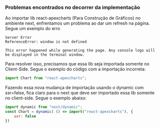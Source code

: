 ### Problemas encontrados no decorrer da implementação

Ao importar lib react-apexcharts (Para Construção de Gráficos) no ambiente next, enfrentamos um problema ao dar um refresh na página. Segue um exemplo do erro

```
Server Error
ReferenceError: window is not defined

This error happened while generating the page. Any console logs will be displayed in the terminal window.

```

Para resolver isso, precisamos que essa lib seja importada somente no Client-Side. Segue o exemplo do código com a importação incorreta:
```jsx
import Chart from "react-apexcharts";
```
Fazendo essa nova mudança de importação usando o dynamic com ssr=false, fica claro para o next que deve ser importado essa lib somente no client-side. Segue o exemplo abaixo:
```jsx
import dynamic from "next/dynamic";
const Chart = dynamic( () => import("react-apexcharts"), {
    ssr: false
})  
```
